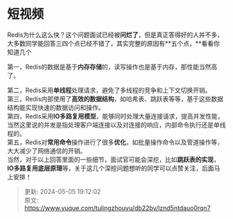 # 短视频

Redis为什么这么快？这个问题面试已经被**问烂了**，但是真正答得好的人并不多，大多数同学能回答三四个点已经不错了，其实完整的原因有**五个点，**看看你知道几个

<font style="color:rgb(38, 38, 38);">第一，Redis的数据是基于</font>**<font style="color:rgb(38, 38, 38);">内存存储</font>**<font style="color:rgb(38, 38, 38);">的，读写操作也是基于内存，那性能当然高了。</font>

<font style="color:rgb(38, 38, 38);">第二，Redis采用</font>**<font style="color:rgb(38, 38, 38);">单线程</font>**<font style="color:rgb(38, 38, 38);">处理请求，避免了多线程的竞争和上下文切换开销。  
</font><font style="color:rgb(38, 38, 38);">第三，Redis内部使用了</font>**<font style="color:rgb(38, 38, 38);">高效的数据结构</font>**<font style="color:rgb(38, 38, 38);">，如哈希表、跳跃表等等，基于这些数据结构能实现快速的数据访问和操作。  
</font><font style="color:rgb(38, 38, 38);">第四，Redis采用</font>**<font style="color:rgb(38, 38, 38);">IO多路复用模型</font>**<font style="color:rgb(38, 38, 38);">，能够同时处理大量连接请求，提高并发性能，当然这里说的并发是指处理客户端连接以及对连接的响应，内部命令执行还是单线程的。  
</font><font style="color:rgb(38, 38, 38);">第五，Redis对</font>**<font style="color:rgb(38, 38, 38);">常用命令</font>**<font style="color:rgb(38, 38, 38);">操作进行了很多</font>**<font style="color:rgb(38, 38, 38);">优化</font>**<font style="color:rgb(38, 38, 38);">，如批量操作命令以及管道操作等，大大减少了网络通信的开销。  
</font><font style="color:rgb(38, 38, 38);">当然，对于以上回答里面的一些细节，面试官可能会深挖，比如</font>**<font style="color:rgb(38, 38, 38);">跳跃表的实现</font>**<font style="color:rgb(38, 38, 38);">，</font>**<font style="color:rgb(38, 38, 38);">IO多路复用底层原理</font>**<font style="color:rgb(38, 38, 38);">等，</font>关于这几个深挖问题想听的同学可以点赞关注，后面马上安排！



> 更新: 2024-05-05 19:12:02  
> 原文: <https://www.yuque.com/tulingzhouyu/db22bv/lznd5ntdauo0rqn7>